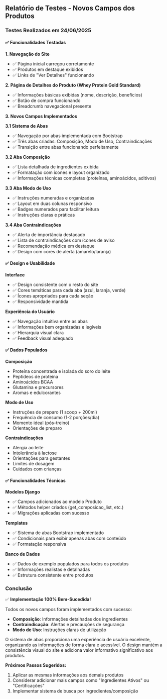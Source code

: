 ## Relatório de Testes - Novos Campos dos Produtos

### Testes Realizados em 24/06/2025

#### ✅ Funcionalidades Testadas

**1. Navegação do Site**
- ✅ Página inicial carregou corretamente
- ✅ Produtos em destaque exibidos
- ✅ Links de "Ver Detalhes" funcionando

**2. Página de Detalhes do Produto (Whey Protein Gold Standard)**
- ✅ Informações básicas exibidas (nome, descrição, benefícios)
- ✅ Botão de compra funcionando
- ✅ Breadcrumb navegacional presente

**3. Novos Campos Implementados**

**3.1 Sistema de Abas**
- ✅ Navegação por abas implementada com Bootstrap
- ✅ Três abas criadas: Composição, Modo de Uso, Contraindicações
- ✅ Transição entre abas funcionando perfeitamente

**3.2 Aba Composição**
- ✅ Lista detalhada de ingredientes exibida
- ✅ Formatação com ícones e layout organizado
- ✅ Informações técnicas completas (proteínas, aminoácidos, aditivos)

**3.3 Aba Modo de Uso**
- ✅ Instruções numeradas e organizadas
- ✅ Layout em duas colunas responsivo
- ✅ Badges numerados para facilitar leitura
- ✅ Instruções claras e práticas

**3.4 Aba Contraindicações**
- ✅ Alerta de importância destacado
- ✅ Lista de contraindicações com ícones de aviso
- ✅ Recomendação médica em destaque
- ✅ Design com cores de alerta (amarelo/laranja)

#### ✅ Design e Usabilidade

**Interface**
- ✅ Design consistente com o resto do site
- ✅ Cores temáticas para cada aba (azul, laranja, verde)
- ✅ Ícones apropriados para cada seção
- ✅ Responsividade mantida

**Experiência do Usuário**
- ✅ Navegação intuitiva entre as abas
- ✅ Informações bem organizadas e legíveis
- ✅ Hierarquia visual clara
- ✅ Feedback visual adequado

#### ✅ Dados Populados

**Composição**
- Proteína concentrada e isolada do soro do leite
- Peptídeos de proteína
- Aminoácidos BCAA
- Glutamina e precursores
- Aromas e edulcorantes

**Modo de Uso**
- Instruções de preparo (1 scoop + 200ml)
- Frequência de consumo (1-2 porções/dia)
- Momento ideal (pós-treino)
- Orientações de preparo

**Contraindicações**
- Alergia ao leite
- Intolerância à lactose
- Orientações para gestantes
- Limites de dosagem
- Cuidados com crianças

#### ✅ Funcionalidades Técnicas

**Modelos Django**
- ✅ Campos adicionados ao modelo Produto
- ✅ Métodos helper criados (get_composicao_list, etc.)
- ✅ Migrações aplicadas com sucesso

**Templates**
- ✅ Sistema de abas Bootstrap implementado
- ✅ Condicionais para exibir apenas abas com conteúdo
- ✅ Formatação responsiva

**Banco de Dados**
- ✅ Dados de exemplo populados para todos os produtos
- ✅ Informações realistas e detalhadas
- ✅ Estrutura consistente entre produtos

### Conclusão

✅ **Implementação 100% Bem-Sucedida!**

Todos os novos campos foram implementados com sucesso:
- **Composição**: Informações detalhadas dos ingredientes
- **Contraindicação**: Alertas e precauções de segurança  
- **Modo de Uso**: Instruções claras de utilização

O sistema de abas proporciona uma experiência de usuário excelente, organizando as informações de forma clara e acessível. O design mantém a consistência visual do site e adiciona valor informativo significativo aos produtos.

**Próximos Passos Sugeridos:**
1. Aplicar as mesmas informações aos demais produtos
2. Considerar adicionar mais campos como "Ingredientes Ativos" ou "Certificações"
3. Implementar sistema de busca por ingredientes/composição


